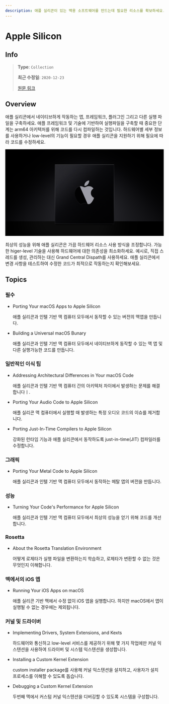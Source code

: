 ```yaml
---
description: 애플 실리콘이 있는 맥용 소프트웨어를 만드는데 필요한 리소스를 확보하세요.
---
```


# Apple Silicon

## Info

> **Type**: `Collection`
>
> **최근 수정일**: `2020-12-23`
>
> [원문 링크](https://developer.apple.com/documentation/apple_silicon)

## Overview

애플 실리콘에서 네이티브하게 작동하는 앱, 프레임워크, 플러그인 그리고 다른 실행 파일을 구축하세요. 애플 프레임워크 및 기술에 기반하여 실행파일을 구축할 때 중요한 단계는 arm64 아키텍처를 위해 코드를 다시 컴파일하는 것입니다. 하드웨어별 세부 정보를 사용하거나 low-level의 기능이 필요할 경우 애플 실리콘을 지원하기 위해 필요에 따라 코드를 수정하세요.

![Figure1](../.gitbook/assets/appleSilicon-figure1.png)

최상의 성능을 위해 애플 실리콘은 가끔 하드웨어 리소스 사용 방식을 조정합니다. 가능한 higer-level 기술을 사용해 하드웨어에 대한 의존성을 최소화하세요. 예시로, 직접 스레드를 생성, 관리하는 대신 Grand Central Dispath를 사용하세요. 애플 실리콘에서 변경 사항을 테스트하여 수정한 코드가 최적으로 작동하는지 확인해보세요.

## Topics

### 필수

* Porting Your macOS Apps to Apple Silicon

  애플 실리콘과 인텔 기반 맥 컴퓨터 모두에서 동작할 수 있는 버전의 맥앱을 만듭니다.

* Building a Universal macOS Bunary

  애플 실리콘과 인텔 기반 맥 컴퓨터 모두에서 네이티브하게 동작할 수 있는 맥 앱 및 다른 실행가능한 코드를 만듭니다.

### 일반적인 이식 팁

* Addressing Architectural Differences in Your macOS Code

  애플 실리콘과 인텔 기반 맥 컴퓨터 간의 아키텍처 차이에서 발생하는 문제를 해결합니다ㅣ.

* Porting Your Audio Code to Apple Silicon

  애플 실리콘 맥 컴퓨터에서 실행할 때 발생하는 특정 오디오 코드의 이슈를 제거합니다.

* Porting Just-In-Time Compilers to Apple Silicon

  강화된 런타임 기능과 애플 실리콘에서 동작하도록 just-in-time\(JIT\) 컴파일러를 수정합니다.

### 그래픽

* Porting Your Metal Code to Apple Silicon

  애플 실리콘과 인텔 기반 맥 컴퓨터 모두에서 동작하는 메탈 앱의 버전을 만듭니다.

### 성능

* Turning Your Code's Performance for Apple Silicon

  애플 실리콘과 인텔 기반 맥 컴퓨터 모두에서 최상의 성능을 얻기 위해 코드를 개선합니다.

### Rosetta

* About the Rosetta Translation Environment

  어떻게 로제타가 실행 파일을 변환하는지 학습하고, 로제타가 변환할 수 없는 것은 무엇인지 이해합니다.

### 맥에서의 iOS 앱

* Running Your iOS Apps on macOS

  애플 실리콘 기반 맥에서 수정 없이 iOS 앱을 실행합니다. 하지만 macOS에서 앱이 실행될 수 없는 경우에는 제외됩니다.

### 커널 및 드라이버

* Implementing Drivers, System Extensions, and Kexts

  하드웨어와 통신하고 low-level 서비스를 제공하기 위해 몇 가지 작업에만 커널 익스텐션을 사용하여 드라이버 및 시스템 익스텐션을 생성합니다.

* Installing a Custom Kernel Extension

  custom installer package를 사용해 커널 익스텐션을 설치하고, 사용자가 설치 프로세스를 이해할 수 있도록 돕습니다.

* Debugging a Custom Kernel Extension

  두번째 맥에서 커스텀 커널 익스텐션을 디버깅할 수 있도록 시스템을 구성합니다.


